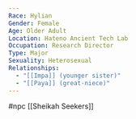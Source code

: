 ```yaml
---
Race: Hylian
Gender: Female
Age: Older Adult
Location: Hateno Ancient Tech Lab
Occupation: Research Director
Type: Major
Sexuality: Heterosexual
Relationships:
  - "[[Impa]] (younger sister)"
  - "[[Paya]] (great-niece)"
---
```

 #npc [[Sheikah Seekers]]

